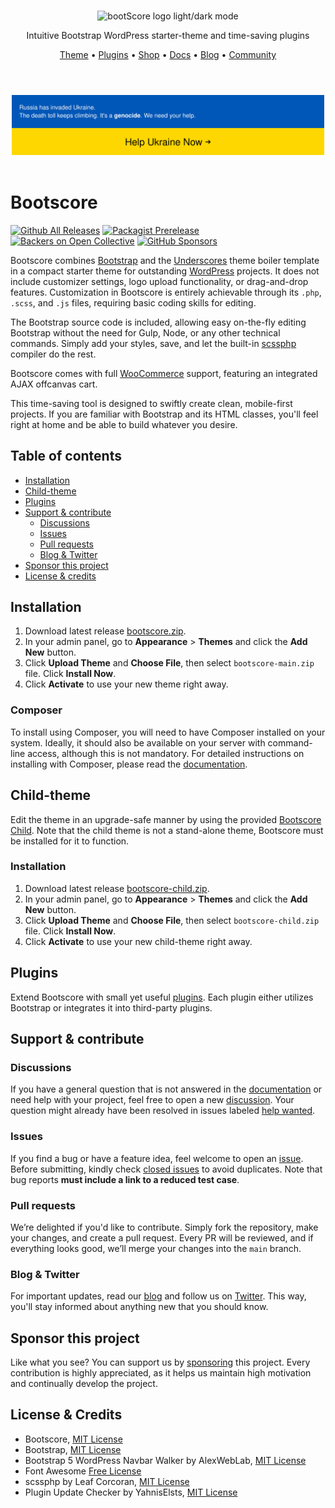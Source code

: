
<br>
<div align="center">
<p>
  <picture>
    <source media="(prefers-color-scheme: dark)" srcset="https://github.com/bootscore/bootscore/assets/51531217/4a6f1529-abe2-4913-b9aa-e8dcedae9fb5">
    <source media="(prefers-color-scheme: light)" srcset="https://github.com/bootscore/bootscore/assets/51531217/dc2dbf12-fd6e-4e42-9c79-08fa02bd035e">
    <img alt="bootScore logo light/dark mode" src="https://github.com/bootscore/bootscore/assets/51531217/dc2dbf12-fd6e-4e42-9c79-08fa02bd035e" height="150">
  </picture>
</p>

  Intuitive Bootstrap WordPress starter-theme and time-saving plugins

  [Theme](https://bootscore.me/theme/) • [Plugins](https://bootscore.me/plugins/) • [Shop](https://bootscore.me/shop/) • [Docs](https://bootscore.me/documentation/) • [Blog](https://bootscore.me/blog/) • [Community](https://github.com/orgs/bootscore/discussions)

<h1></h1>
</div>

<br>
<div align="center">
  <a href="https://vshymanskyy.github.io/StandWithUkraine"><img src="https://raw.githubusercontent.com/vshymanskyy/StandWithUkraine/main/banner2-direct.svg" width="500"></a>
</div>
<br>

# Bootscore

[![Github All Releases](https://img.shields.io/github/downloads/bootscore/bootscore/total.svg)](https://github.com/bootscore/bootscore/releases)
[![Packagist Prerelease](https://img.shields.io/packagist/vpre/bootscore/bootscore?logo=packagist&logoColor=fff)](https://packagist.org/packages/bootscore/bootscore)
[![Backers on Open Collective](https://img.shields.io/opencollective/backers/bootscore?logo=opencollective&logoColor=fff)](https://opencollective.com/bootscore)
[![GitHub Sponsors](https://img.shields.io/github/sponsors/bootscore?logo=github)](https://github.com/sponsors/bootscore)

Bootscore combines [Bootstrap](https://getbootstrap.com) and the [Underscores](https://underscores.me) theme boiler template in a compact starter theme for outstanding [WordPress](https://wordpress.org/) projects. It does not include customizer settings, logo upload functionality, or drag-and-drop features. Customization in Bootscore is entirely achievable through its `.php`, `.scss`, and `.js` files, requiring basic coding skills for editing. 

The Bootstrap source code is included, allowing easy on-the-fly editing Bootstrap without the need for Gulp, Node, or any other technical commands. Simply add your styles, save, and let the built-in [scssphp](https://github.com/scssphp/scssphp) compiler do the rest.

Bootscore comes with full [WooCommerce](https://woo.com/) support, featuring an integrated AJAX offcanvas cart.

This time-saving tool is designed to swiftly create clean, mobile-first projects. If you are familiar with Bootstrap and its HTML classes, you'll feel right at home and be able to build whatever you desire.

## Table of contents
- [Installation](#installation)
- [Child-theme](#child-theme)
- [Plugins](#plugins)
- [Support & contribute](#support--contribute)
  - [Discussions](#discussions)
  - [Issues](#issues)
  - [Pull requests](#pull-requests)
  - [Blog & Twitter](#blog--twitter)
- [Sponsor this project](#sponsor-this-project)
- [License & credits](#license--credits)

## Installation
1. Download latest release [bootscore.zip](https://github.com/bootscore/bootscore/releases/latest/download/bootscore.zip).
2. In your admin panel, go to **Appearance** > **Themes** and click the **Add New** button.
3. Click **Upload Theme** and **Choose File**, then select `bootscore-main.zip` file. Click **Install Now**.
4. Click **Activate** to use your new theme right away.

### Composer
To install using Composer, you will need to have Composer installed on your system. Ideally, it should also be available on your server with command-line access, although this is not mandatory. For detailed instructions on installing with Composer, please read the [documentation](https://bootscore.me/documentation/installation/#Composer).

## Child-theme
Edit the theme in an upgrade-safe manner by using the provided [Bootscore Child](https://github.com/bootscore/bootscore-child). Note that the child theme is not a stand-alone theme, Bootscore must be installed for it to function.

### Installation
1. Download latest release [bootscore-child.zip](https://github.com/bootscore/bootscore-child/releases/latest/download/bootscore-child.zip).
2. In your admin panel, go to **Appearance** > **Themes** and click the **Add New** button.
3. Click **Upload Theme** and **Choose File**, then select `bootscore-child.zip` file. Click **Install Now**.
4. Click **Activate** to use your new child-theme right away.

## Plugins
Extend Bootscore with small yet useful [plugins](https://bootscore.me/plugins/). Each plugin either utilizes Bootstrap or integrates it into third-party plugins.

## Support & contribute

### Discussions
If you have a general question that is not answered in the [documentation](https://bootscore.me/category/documentation/) or need help with your project, feel free to open a new [discussion](https://github.com/orgs/bootscore/discussions). Your question might already have been resolved in issues labeled [help wanted](https://github.com/bootscore/bootscore/issues?q=is%3Aissue+label%3A%22help+wanted%22+).

### Issues
If you find a bug or have a feature idea, feel welcome to open an [issue](https://github.com/bootscore/bootscore/issues). Before submitting, kindly check [closed issues](https://github.com/bootscore/bootscore/issues?q=is%3Aissue+is%3Aclosed) to avoid duplicates. Note that bug reports **must include a link to a reduced test case**.

### Pull requests
We’re delighted if you'd like to contribute. Simply fork the repository, make your changes, and create a pull request. Every PR will be reviewed, and if everything looks good, we’ll merge your changes into the `main` branch.

### Blog & Twitter
For important updates, read our [blog](https://bootscore.me/category/blog/) and follow us on [Twitter](https://twitter.com/_bootscore). This way, you'll stay informed about anything new that you should know.

## Sponsor this project
Like what you see? You can support us by [sponsoring](https://github.com/sponsors/bootscore) this project. Every contribution is highly appreciated, as it helps us maintain high motivation and continually develop the project.

## License & Credits
- Bootscore, [MIT License](https://github.com/bootscore/bootscore/blob/main/LICENSE)
- Bootstrap, [MIT License](https://github.com/twbs/bootstrap/blob/main/LICENSE)
- Bootstrap 5 WordPress Navbar Walker by AlexWebLab, [MIT License](https://github.com/AlexWebLab/bootstrap-5-wordpress-navbar-walker/blob/main/LICENSE)
- Font Awesome [Free License](https://fontawesome.com/license/free)
- scssphp by Leaf Corcoran, [MIT License](https://github.com/scssphp/scssphp/blob/master/LICENSE.md)
- Plugin Update Checker by YahnisElsts, [MIT License](https://github.com/YahnisElsts/plugin-update-checker/blob/master/license.txt)
